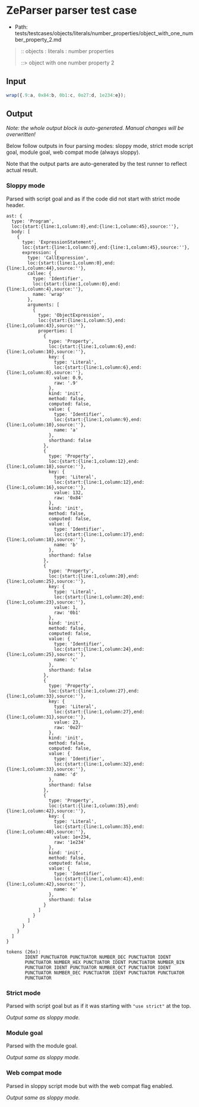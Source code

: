 # ZeParser parser test case

- Path: tests/testcases/objects/literals/number_properties/object_with_one_number_property_2.md

> :: objects : literals : number properties
>
> ::> object with one number property 2

## Input

`````js
wrap({.9:a, 0x84:b, 0b1:c, 0o27:d, 1e234:e});
`````

## Output

_Note: the whole output block is auto-generated. Manual changes will be overwritten!_

Below follow outputs in four parsing modes: sloppy mode, strict mode script goal, module goal, web compat mode (always sloppy).

Note that the output parts are auto-generated by the test runner to reflect actual result.

### Sloppy mode

Parsed with script goal and as if the code did not start with strict mode header.

`````
ast: {
  type: 'Program',
  loc:{start:{line:1,column:0},end:{line:1,column:45},source:''},
  body: [
    {
      type: 'ExpressionStatement',
      loc:{start:{line:1,column:0},end:{line:1,column:45},source:''},
      expression: {
        type: 'CallExpression',
        loc:{start:{line:1,column:0},end:{line:1,column:44},source:''},
        callee: {
          type: 'Identifier',
          loc:{start:{line:1,column:0},end:{line:1,column:4},source:''},
          name: 'wrap'
        },
        arguments: [
          {
            type: 'ObjectExpression',
            loc:{start:{line:1,column:5},end:{line:1,column:43},source:''},
            properties: [
              {
                type: 'Property',
                loc:{start:{line:1,column:6},end:{line:1,column:10},source:''},
                key: {
                  type: 'Literal',
                  loc:{start:{line:1,column:6},end:{line:1,column:8},source:''},
                  value: 0.9,
                  raw: '.9'
                },
                kind: 'init',
                method: false,
                computed: false,
                value: {
                  type: 'Identifier',
                  loc:{start:{line:1,column:9},end:{line:1,column:10},source:''},
                  name: 'a'
                },
                shorthand: false
              },
              {
                type: 'Property',
                loc:{start:{line:1,column:12},end:{line:1,column:18},source:''},
                key: {
                  type: 'Literal',
                  loc:{start:{line:1,column:12},end:{line:1,column:16},source:''},
                  value: 132,
                  raw: '0x84'
                },
                kind: 'init',
                method: false,
                computed: false,
                value: {
                  type: 'Identifier',
                  loc:{start:{line:1,column:17},end:{line:1,column:18},source:''},
                  name: 'b'
                },
                shorthand: false
              },
              {
                type: 'Property',
                loc:{start:{line:1,column:20},end:{line:1,column:25},source:''},
                key: {
                  type: 'Literal',
                  loc:{start:{line:1,column:20},end:{line:1,column:23},source:''},
                  value: 1,
                  raw: '0b1'
                },
                kind: 'init',
                method: false,
                computed: false,
                value: {
                  type: 'Identifier',
                  loc:{start:{line:1,column:24},end:{line:1,column:25},source:''},
                  name: 'c'
                },
                shorthand: false
              },
              {
                type: 'Property',
                loc:{start:{line:1,column:27},end:{line:1,column:33},source:''},
                key: {
                  type: 'Literal',
                  loc:{start:{line:1,column:27},end:{line:1,column:31},source:''},
                  value: 23,
                  raw: '0o27'
                },
                kind: 'init',
                method: false,
                computed: false,
                value: {
                  type: 'Identifier',
                  loc:{start:{line:1,column:32},end:{line:1,column:33},source:''},
                  name: 'd'
                },
                shorthand: false
              },
              {
                type: 'Property',
                loc:{start:{line:1,column:35},end:{line:1,column:42},source:''},
                key: {
                  type: 'Literal',
                  loc:{start:{line:1,column:35},end:{line:1,column:40},source:''},
                  value: 1e+234,
                  raw: '1e234'
                },
                kind: 'init',
                method: false,
                computed: false,
                value: {
                  type: 'Identifier',
                  loc:{start:{line:1,column:41},end:{line:1,column:42},source:''},
                  name: 'e'
                },
                shorthand: false
              }
            ]
          }
        ]
      }
    }
  ]
}

tokens (26x):
       IDENT PUNCTUATOR PUNCTUATOR NUMBER_DEC PUNCTUATOR IDENT
       PUNCTUATOR NUMBER_HEX PUNCTUATOR IDENT PUNCTUATOR NUMBER_BIN
       PUNCTUATOR IDENT PUNCTUATOR NUMBER_OCT PUNCTUATOR IDENT
       PUNCTUATOR NUMBER_DEC PUNCTUATOR IDENT PUNCTUATOR PUNCTUATOR
       PUNCTUATOR
`````

### Strict mode

Parsed with script goal but as if it was starting with `"use strict"` at the top.

_Output same as sloppy mode._

### Module goal

Parsed with the module goal.

_Output same as sloppy mode._

### Web compat mode

Parsed in sloppy script mode but with the web compat flag enabled.

_Output same as sloppy mode._

